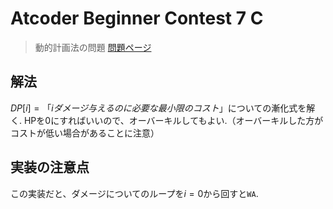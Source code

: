 # Atcoder Beginner Contest 7 C
> 動的計画法の問題
> [問題ページ](https://atcoder.jp/contests/abc153/tasks/abc153_e)
## 解法
$DP[i] = 「iダメージ与えるのに必要な最小限のコスト」$についての漸化式を解く.
HPを0にすればいいので、オーバーキルしてもよい.（オーバーキルした方がコストが低い場合があることに注意）
## 実装の注意点
この実装だと、ダメージについてのループを$i = 0$から回すと`WA`.
